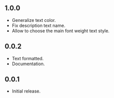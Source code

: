 ## 1.0.0
* Generalize text color.
* Fix description text name.
* Allow to choose the main font weight text style.

## 0.0.2
* Text formatted.
* Documentation.

## 0.0.1
* Initial release.
